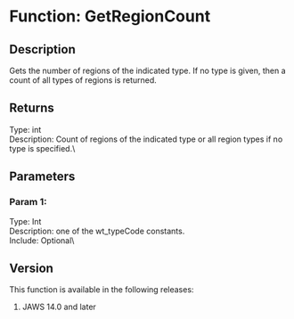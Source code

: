 # Function: GetRegionCount

## Description

Gets the number of regions of the indicated type. If no type is given,
then a count of all types of regions is returned.

## Returns

Type: int\
Description: Count of regions of the indicated type or all region types
if no type is specified.\

## Parameters

### Param 1:

Type: Int\
Description: one of the wt_typeCode constants.\
Include: Optional\

## Version

This function is available in the following releases:

1.  JAWS 14.0 and later
